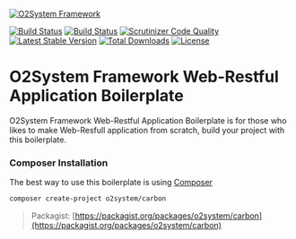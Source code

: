 [![O2System Framework](http://o2system.id/assets/img/logo/logo-white-200px.png?logo)](http://o2system.id)

[![Build Status](https://travis-ci.org/o2system/carbon.svg?branch=master)](https://travis-ci.org/o2system/carbon)
[![Build Status](https://scrutinizer-ci.com/g/o2system/carbon/badges/build.png?b=master)](https://scrutinizer-ci.com/g/o2system/carbon/build-status/master)
[![Scrutinizer Code Quality](https://scrutinizer-ci.com/g/o2system/carbon/badges/quality-score.png?b=master)](https://scrutinizer-ci.com/g/o2system/carbon/?branch=master)
[![Latest Stable Version](https://poser.pugx.org/o2system/carbon/v/stable)](https://packagist.org/packages/o2system/hydro)
[![Total Downloads](https://poser.pugx.org/o2system/carbon/downloads)](https://packagist.org/packages/o2system/hydro)
[![License](https://poser.pugx.org/o2system/carbon/license)](https://packagist.org/packages/o2system/hydro)

# O2System Framework Web-Restful Application Boilerplate 

O2System Framework Web-Restful Application Boilerplate  is for those who likes to make Web-Resfull application from scratch, build your project with this boilerplate.


### Composer Installation
The best way to use this boilerplate is using [Composer](https://getcomposer.org)

```sh
composer create-project o2system/carbon
```

> Packagist: [https://packagist.org/packages/o2system/carbon](https://packagist.org/packages/o2system/carbon)
